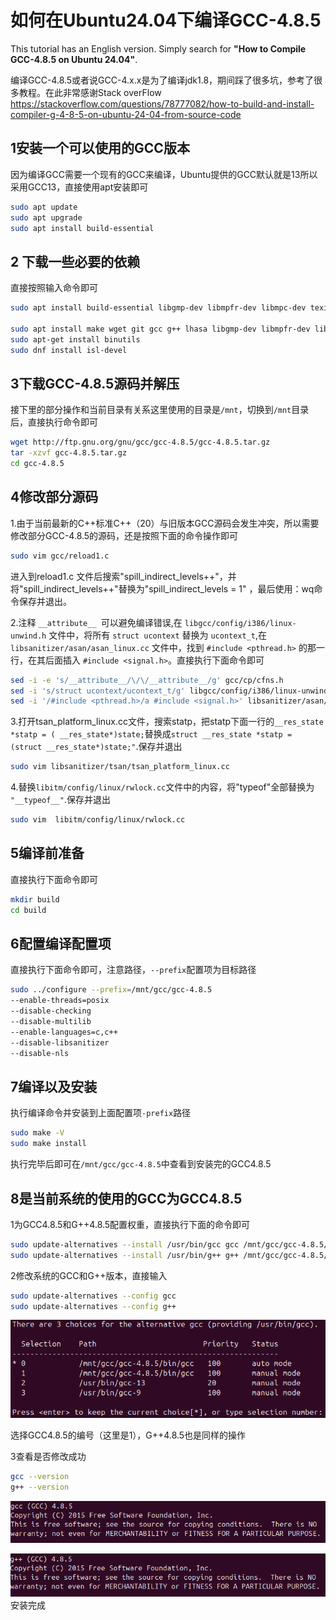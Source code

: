 

# 如何在Ubuntu24.04下编译GCC-4.8.5

This tutorial has an English version. Simply search for __"How to Compile GCC-4.8.5 on Ubuntu 24.04"__.

编译GCC-4.8.5或者说GCC-4.x.x是为了编译jdk1.8，期间踩了很多坑，参考了很多教程。在此非常感谢Stack overFlow https://stackoverflow.com/questions/78777082/how-to-build-and-install-compiler-g-4-8-5-on-ubuntu-24-04-from-source-code

## 1安装一个可以使用的GCC版本

因为编译GCC需要一个现有的GCC来编译，Ubuntu提供的GCC默认就是13所以采用GCC13，直接使用apt安装即可

```bash
sudo apt update
sudo apt upgrade
sudo apt install build-essential
```

## 2 下载一些必要的依赖

直接按照输入命令即可

```bash
sudo apt install build-essential libgmp-dev libmpfr-dev libmpc-dev texinfo wget

sudo apt install make wget git gcc g++ lhasa libgmp-dev libmpfr-dev libmpc-dev flex bison gettext texinfo ncurses-dev autoconf rsync
sudo apt-get install binutils
sudo dnf install isl-devel
```

## 3下载GCC-4.8.5源码并解压

接下里的部分操作和当前目录有关系这里使用的目录是`/mnt`，切换到`/mnt`目录后，直接执行命令即可

```bash
wget http://ftp.gnu.org/gnu/gcc/gcc-4.8.5/gcc-4.8.5.tar.gz
tar -xzvf gcc-4.8.5.tar.gz
cd gcc-4.8.5
```

## 4修改部分源码

1.由于当前最新的C++标准C++（20）与旧版本GCC源码会发生冲突，所以需要修改部分GCC-4.8.5的源码，还是按照下面的命令操作即可

```bash
sudo vim gcc/reload1.c 
```

进入到reload1.c 文件后搜索"spill_indirect_levels++"，并将"spill_indirect_levels++"替换为"spill_indirect_levels = 1" ，最后使用：wq命令保存并退出。

2.注释 `__attribute__ `可以避免编译错误,在 `libgcc/config/i386/linux-unwind.h` 文件中，将所有 `struct ucontext` 替换为 `ucontext_t`,在 `libsanitizer/asan/asan_linux.cc` 文件中，找到 `#include <pthread.h>` 的那一行，在其后面插入 `#include <signal.h>`。直接执行下面命令即可

```bash
sed -i -e 's/__attribute__/\/\/__attribute__/g' gcc/cp/cfns.h
sed -i 's/struct ucontext/ucontext_t/g' libgcc/config/i386/linux-unwind.h
sed -i '/#include <pthread.h>/a #include <signal.h>' libsanitizer/asan/asan_linux.cc

```

3.打开tsan_platform_linux.cc文件，搜索statp，把statp下面一行的`__res_state *statp = ( __res_state*)state;`替换成`struct __res_state *statp = (struct __res_state*)state;"`.保存并退出

```bash
sudo vim libsanitizer/tsan/tsan_platform_linux.cc 
```

4.替换`libitm/config/linux/rwlock.cc`文件中的内容，将"typeof"全部替换为 `"__typeof__"`.保存并退出

```bash
sudo vim  libitm/config/linux/rwlock.cc 
```

## 5编译前准备

直接执行下面命令即可

```bash
mkdir build
cd build
```

## 6配置编译配置项

直接执行下面命令即可，注意路径，`--prefix`配置项为目标路径

```bash
sudo ../configure --prefix=/mnt/gcc/gcc-4.8.5
--enable-threads=posix                    
--disable-checking                    
--disable-multilib                    
--enable-languages=c,c++                    
--disable-libsanitizer                    
--disable-nls
```

## 7编译以及安装

执行编译命令并安装到上面配置项`-prefix`路径

```bash
sudo make -V
sudo make install
```

执行完毕后即可在`/mnt/gcc/gcc-4.8.5`中查看到安装完的GCC4.8.5

## 8是当前系统的使用的GCC为GCC4.8.5

1为GCC4.8.5和G++4.8.5配置权重，直接执行下面的命令即可

```bash
sudo update-alternatives --install /usr/bin/gcc gcc /mnt/gcc/gcc-4.8.5/bin/gcc 100
sudo update-alternatives --install /usr/bin/g++ g++ /mnt/gcc/gcc-4.8.5/bin/g++ 100
```

2修改系统的GCC和G++版本，直接输入

```bash
sudo update-alternatives --config gcc
sudo update-alternatives --config g++
```

![image-1](assets/image-1.png)

选择GCC4.8.5的编号（这里是1），G++4.8.5也是同样的操作

3查看是否修改成功

```bash
gcc --version
g++ --version
```

![image-2](assets/image-2.png)



![image-3](assets/image-3.png)安装完成

